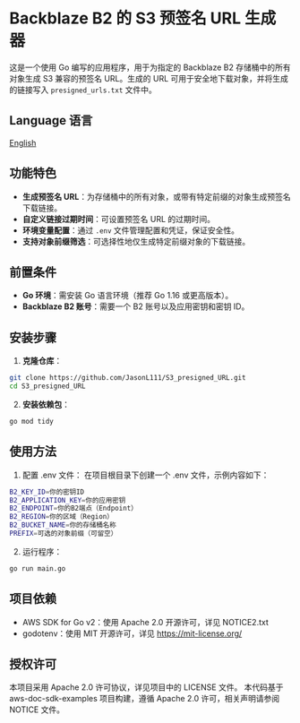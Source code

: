 # Backblaze B2 的 S3 预签名 URL 生成器

这是一个使用 Go 编写的应用程序，用于为指定的 Backblaze B2 存储桶中的所有对象生成 S3 兼容的预签名 URL。生成的 URL 可用于安全地下载对象，并将生成的链接写入 `presigned_urls.txt` 文件中。

## Language 语言
[English](https://github.com/JasonL111/S3_presigned_URL)

## 功能特色

- **生成预签名 URL**：为存储桶中的所有对象，或带有特定前缀的对象生成预签名下载链接。
- **自定义链接过期时间**：可设置预签名 URL 的过期时间。
- **环境变量配置**：通过 `.env` 文件管理配置和凭证，保证安全性。
- **支持对象前缀筛选**：可选择性地仅生成特定前缀对象的下载链接。

## 前置条件

- **Go 环境**：需安装 Go 语言环境（推荐 Go 1.16 或更高版本）。
- **Backblaze B2 账号**：需要一个 B2 账号以及应用密钥和密钥 ID。

## 安装步骤

1. **克隆仓库**：
```bash
git clone https://github.com/JasonL111/S3_presigned_URL.git
cd S3_presigned_URL
```

2. **安装依赖包**：
```bash
go mod tidy
```
## 使用方法

1. 配置 .env 文件： 在项目根目录下创建一个 .env 文件，示例内容如下：
```bash
B2_KEY_ID=你的密钥ID
B2_APPLICATION_KEY=你的应用密钥
B2_ENDPOINT=你的B2端点（Endpoint）
B2_REGION=你的区域（Region）
B2_BUCKET_NAME=你的存储桶名称
PREFIX=可选的对象前缀（可留空）
```
2. 运行程序：
```bash
go run main.go
```
## 项目依赖
- AWS SDK for Go v2：使用 Apache 2.0 开源许可，详见 NOTICE2.txt
- godotenv：使用 MIT 开源许可，详见 https://mit-license.org/

## 授权许可

本项目采用 Apache 2.0 许可协议，详见项目中的 LICENSE 文件。
本代码基于 aws-doc-sdk-examples 项目构建，遵循 Apache 2.0 许可，相关声明请参阅 NOTICE 文件。
